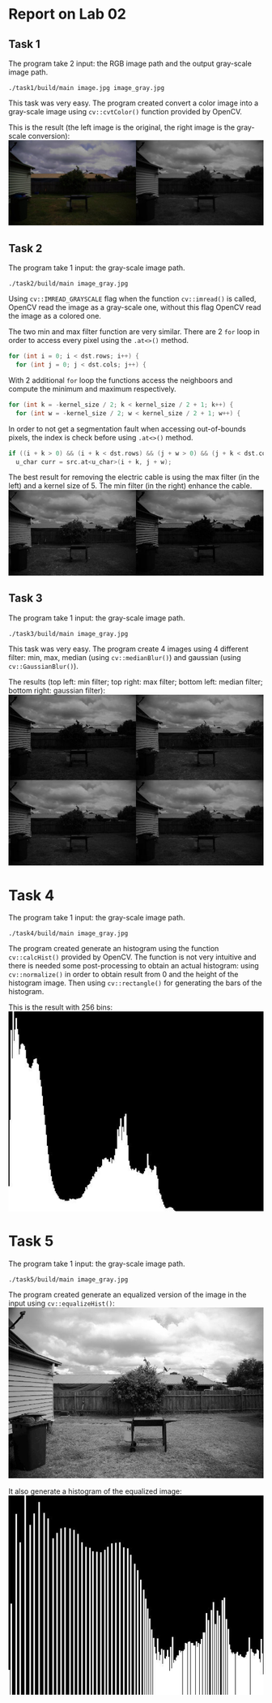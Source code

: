 # Report on Lab 02

## Task 1
The program take 2 input: the RGB image path and the output gray-scale image path.
```shell
./task1/build/main image.jpg image_gray.jpg
```
This task was very easy. The program created convert a color image into a gray-scale image using `cv::cvtColor()` function provided by OpenCV.

This is the result (the left image is the original, the right image is the gray-scale conversion):
![](assets/task1.jpg)

## Task 2
The program take 1 input: the gray-scale image path.
```shell
./task2/build/main image_gray.jpg
```
Using `cv::IMREAD_GRAYSCALE` flag when the function `cv::imread()` is called, OpenCV read the image as a gray-scale one, without this flag OpenCV read the image as a colored one.

The two min and max filter function are very similar. There are 2 `for` loop in order to access every pixel using the `.at<>()` method.
```c++
for (int i = 0; i < dst.rows; i++) {
  for (int j = 0; j < dst.cols; j++) {
```
With 2 additional `for` loop the functions access the neighboors and compute the minimum and maximum respectively.
```c++
for (int k = -kernel_size / 2; k < kernel_size / 2 + 1; k++) {
  for (int w = -kernel_size / 2; w < kernel_size / 2 + 1; w++) {
```
In order to not get a segmentation fault when accessing out-of-bounds pixels, the index is check before using `.at<>()` method.
```c++
if ((i + k > 0) && (i + k < dst.rows) && (j + w > 0) && (j + k < dst.cols)) {
  u_char curr = src.at<u_char>(i + k, j + w);
```

The best result for removing the electric cable is using the max filter (in the left) and a kernel size of 5. The min filter (in the right) enhance the cable.
![](assets/task2.jpg)

## Task 3
The program take 1 input: the gray-scale image path.
```shell
./task3/build/main image_gray.jpg
```

This task was very easy. The program create 4 images using 4 different filter: min, max, median (using `cv::medianBlur()`) and gaussian (using `cv::GaussianBlur()`).

The results (top left: min filter; top right: max filter; bottom left: median filter; bottom right: gaussian filter):
![](assets/task3.jpg)

# Task 4
The program take 1 input: the gray-scale image path.
```shell
./task4/build/main image_gray.jpg
```

The program created generate an histogram using the function `cv::calcHist()` provided by OpenCV. The function is not very intuitive and there is needed some post-processing to obtain an actual histogram: using `cv::normalize()` in order to obtain result from 0 and the height of the histogram image. Then using `cv::rectangle()` for generating the bars of the histogram.

This is the result with 256 bins:
![](assets/task4.jpg)

# Task 5
The program take 1 input: the gray-scale image path.
```shell
./task5/build/main image_gray.jpg
```

The program created generate an equalized version of the image in the input using `cv::equalizeHist()`:
![](assets/task5a.jpg)

It also generate a histogram of the equalized image:
![](assets/task5b.jpg)
